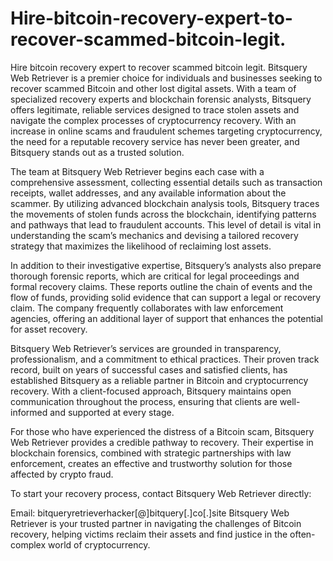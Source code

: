 # Hire-bitcoin-recovery-expert-to-recover-scammed-bitcoin-legit.
Hire bitcoin recovery expert to recover scammed bitcoin legit.
Bitsquery Web Retriever is a premier choice for individuals and businesses seeking to recover scammed Bitcoin and other lost digital assets. With a team of specialized recovery experts and blockchain forensic analysts, Bitsquery offers legitimate, reliable services designed to trace stolen assets and navigate the complex processes of cryptocurrency recovery. With an increase in online scams and fraudulent schemes targeting cryptocurrency, the need for a reputable recovery service has never been greater, and Bitsquery stands out as a trusted solution.

The team at Bitsquery Web Retriever begins each case with a comprehensive assessment, collecting essential details such as transaction receipts, wallet addresses, and any available information about the scammer. By utilizing advanced blockchain analysis tools, Bitsquery traces the movements of stolen funds across the blockchain, identifying patterns and pathways that lead to fraudulent accounts. This level of detail is vital in understanding the scam’s mechanics and devising a tailored recovery strategy that maximizes the likelihood of reclaiming lost assets.

In addition to their investigative expertise, Bitsquery’s analysts also prepare thorough forensic reports, which are critical for legal proceedings and formal recovery claims. These reports outline the chain of events and the flow of funds, providing solid evidence that can support a legal or recovery claim. The company frequently collaborates with law enforcement agencies, offering an additional layer of support that enhances the potential for asset recovery.

Bitsquery Web Retriever’s services are grounded in transparency, professionalism, and a commitment to ethical practices. Their proven track record, built on years of successful cases and satisfied clients, has established Bitsquery as a reliable partner in Bitcoin and cryptocurrency recovery. With a client-focused approach, Bitsquery maintains open communication throughout the process, ensuring that clients are well-informed and supported at every stage.

For those who have experienced the distress of a Bitcoin scam, Bitsquery Web Retriever provides a credible pathway to recovery. Their expertise in blockchain forensics, combined with strategic partnerships with law enforcement, creates an effective and trustworthy solution for those affected by crypto fraud.

To start your recovery process, contact Bitsquery Web Retriever directly:

Email: bitqueryretrieverhacker[@]bitquery[.]co[.]site
Bitsquery Web Retriever is your trusted partner in navigating the challenges of Bitcoin recovery, helping victims reclaim their assets and find justice in the often-complex world of cryptocurrency.
